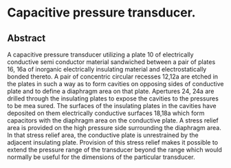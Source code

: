 # Capacitive pressure transducer.

## Abstract
A capacitive pressure transducer utilizing a plate 10 of electrically conductive semi conductor material sandwiched between a pair of plates 16, 16a of inorganic electrically insulating material and electrostatically bonded thereto. A pair of concentric circular recesses 12,12a are etched in the plates in such a way as to form cavities on opposing sides of conductive plate and to define a diaphragm area on that plate. Apertures 24, 24a are drilled through the insulating plates to expose the cavities to the pressures to be mea sured. The surfaces of the insulating plates in the cavities have deposited on them electrically conductive surfaces 18,18a which form capacitors with the diaphragm area on the conductive plate. A stress relief area is provided on the high pressure side surrounding the diaphragm area. In that stress relief area, the conductive plate is unrestrained by the adjacent insulating plate. Provision of this stress relief makes it possible to extend the pressure range of the transducer beyond the range which would normally be useful for the dimensions of the particular transducer.
